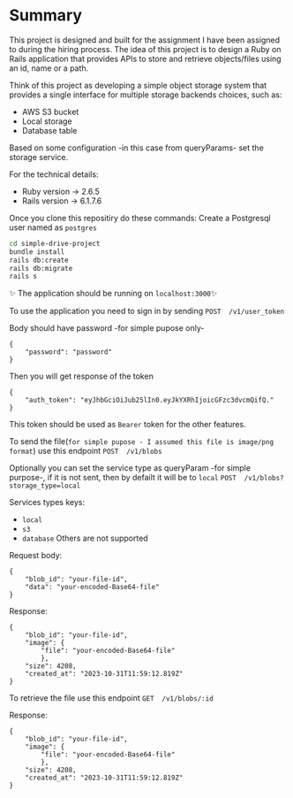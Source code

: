 # Summary
This project is designed and built for the assignment I have been assigned to during the hiring process.
The idea of this project is to design a Ruby on Rails application that provides APIs to store and retrieve objects/files using an id, name or a path.

Think of this project as developing a simple object storage system that provides a single interface for multiple storage backends choices, such as:
- AWS S3 bucket
- Local storage
- Database table

Based on some configuration -in this case from queryParams- set the storage service.

For the technical details:

- Ruby version -> 2.6.5
- Rails version ->  6.1.7.6

Once you clone this repositiry do these commands:
Create a Postgresql user named as `postgres`

```sh
cd simple-drive-project
bundle install
rails db:create
rails db:migrate
rails s
```
✨ The application should be running on `localhost:3000`✨

To use the application you need to sign in by sending
`POST  /v1/user_token`

Body should have password -for simple pupose only-
```
{
    "password": "password"
}
```
Then you will get response of the token
```
{
    "auth_token": "eyJhbGciOiJub25lIn0.eyJkYXRhIjoicGFzc3dvcmQifQ."
}
```
This token should be used as `Bearer` token for the other features.


To send the file(`for simple pupose - I assumed this file is image/png format`) use this endpoint `POST  /v1/blobs`

Optionally you can set the service type as queryParam -for simple purpose-, if it is not sent, then by defailt it will be to `local`
`POST  /v1/blobs?storage_type=local`

Services types keys:
- `local`
- `s3`
- `database`
Others are not supported

Request body:
```
{
    "blob_id": "your-file-id",
    "data": "your-encoded-Base64-file"
}
```


Response:
```
{
    "blob_id": "your-file-id",
    "image": {
        "file": "your-encoded-Base64-file"
        },
    "size": 4208,
    "created_at": "2023-10-31T11:59:12.819Z"
}
```


To retrieve the file use this endpoint
`GET  /v1/blobs/:id`

Response:
```
{
    "blob_id": "your-file-id",
    "image": {
        "file": "your-encoded-Base64-file"
        },
    "size": 4208,
    "created_at": "2023-10-31T11:59:12.819Z"
}
```
